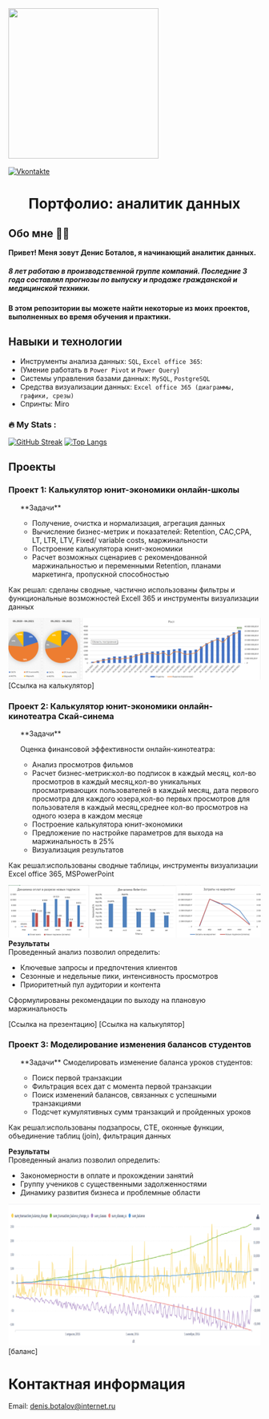 <img src="https://media.giphy.com/media/hE7qzzcOwXh5u/giphy.gif" width="300" height="300">

[![Vkontakte](https://img.shields.io/badge/VK-green?logo=VK&logoColor=white)](https://vk.com/id9614535)
<h1 align="center">Портфолио: аналитик данных

## Обо мне :man_technologist:

**Привет! Меня зовут Денис Боталов, я начинающий аналитик данных.** 

<h5>8 лет работаю в производственной группе компаний. Последние 3 года составлял прогнозы по выпуску и продаже гражданской и медицинской техники.</h5>
 
**В этом репозитории вы можете найти некоторые из моих проектов, выполненных во время обучения и практики.**


## Навыки и технологии
- Инструменты анализа данных: ``SQL``, ``Excel office 365``: 
- (Умение работать в ``Power Pivot`` и ``Power Query``)
- Системы управления базами данных: ``MySQL``, ``PostgreSQL``
- Средства визуализации данных: ``Excel office 365 (диаграммы, графики, срезы)``
- Спринты: Miro

### :fire: My Stats :
[![GitHub Streak](http://github-readme-streak-stats.herokuapp.com?user=BotalovD&theme=dark&background=000000)](https://git.io/streak-stats)
[![Top Langs](https://github-readme-stats.vercel.app/api/top-langs/?username=BotalovD&layout=compact&theme=vision-friendly-dark)](https://github.com/anuraghazra/github-readme-stats)

## Проекты
### Проект 1: Калькулятор юнит-экономики онлайн-школы

<ol>
**Задачи**
 
 - Получение, очистка и нормализация, агрегация данных
 - Вычисление бизнес-метрик и показателей: Retention, CAC,CPA, LT, LTR, LTV, Fixed/ variable costs, маржинальности
 - Построение калькулятора юнит-экономики
 - Расчет возможных сценариев с рекомендованной маржинальностью и переменными Retention, планами маркетинга, пропускной способностью
 </ol>

<p>Как решал: сделаны сводные, частично использованы фильтры и функциональные возможностей Excell 365 и инструменты визуализации данных<p>

![Школаоналайн](https://github.com/BotalovD/generald/blob/main/%D0%BE%D0%BD%D0%BB%D0%B0%D0%B9%D0%BD%20%D1%88%D0%BA%D0%BE%D0%BB%D0%B0%20%D0%93%D1%80%D0%B0%D1%84%D0%B8%D0%BA%D0%B8.png)
[Ссылка на калькулятор]
### Проект 2: Калькулятор юнит-экономики онлайн-кинотеатра Скай-синема

<ol>
**Задачи**  
 
Оценка финансовой эффективности онлайн-кинотеатра:
- Анализ просмотров фильмов
- Расчет бизнес-метрик:кол-во подписок в каждый месяц, кол-во просмотров в каждый месяц,кол-во уникальных просматривающих пользователей в каждый месяц, дата первого просмотра для каждого юзера,кол-во первых просмотров для пользователя в каждый месяц,среднее кол-во просмотров на одного юзера в каждом месяце
- Построение калькулятора юнит-экономики
- Предложение по настройке параметров для выхода на маржинальность в 25%
- Визуализация результатов
 </ol>
<p>Как решал:использованы сводные таблицы, инструменты визуализации Excel office 365, MSPowerPoint<p> 
 
![Кинотеатр](https://github.com/BotalovD/generald/blob/main/%D0%93%D1%80%D0%B0%D1%84%D0%B8%D0%BA%D0%B8%D0%BF%D1%80%D0%BE%D0%B5%D0%BA%D1%82%202.png)
**Результаты**  
Проведенный анализ позволил определить:
- Ключевые запросы и предпочтения клиентов
- Сезонные и недельные пики, интенсивность просмотров
- Приоритетный пул аудитории и контента

Сформулированы рекомендации по выходу на плановую маржинальность

[Ссылка на презентацию]
[Ссылка на калькулятор]

### Проект 3: Моделирование изменения балансов студентов
<ol>
**Задачи** 
Смоделировать изменение баланса уроков студентов:
  
* Поиск первой транзакции
* Фильтрация всех дат с момента первой транзакции
* Поиск изменений балансов, связанных с успешными транзакциями
* Подсчет кумулятивных сумм транзакций и пройденных уроков
 </ol>
<p>Как решал:использованы подзапросы, CTE, оконные функции, объединение таблиц (join), фильтрация данных<p>

**Результаты**  
Проведенный анализ позволил определить:
- Закономерности в оплате и прохождении занятий
- Группу учеников с существенными задолженностями
- Динамику развития бизнеса и проблемные области

![Студбаланс](https://github.com/BotalovD/generald/blob/main/%D0%93%D1%80%D0%B0%D1%84%D0%B8%D0%BA%D0%B8%D0%BF%D1%80%D0%BE%D0%B5%D0%BA%D1%82%203.png)
[баланс]
# Контактная информация
Email: <denis.botalov@internet.ru>
